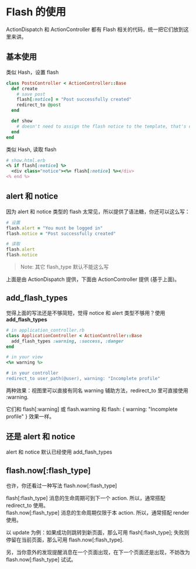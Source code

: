 # Flash 的使用

ActionDispatch 和 ActionController 都有 Flash 相关的代码，统一把它们放到这里来讲。

## 基本使用

类似 Hash，设置 flash

```ruby
class PostsController < ActionController::Base
  def create
    # save post
    flash[:notice] = "Post successfully created"
    redirect_to @post
  end

  def show
    # doesn't need to assign the flash notice to the template, that's done automatically
  end
end
```

类似 Hash, 读取 flash

```ruby
# show.html.erb
<% if flash[:notice] %>
  <div class="notice"><%= flash[:notice] %></div>
<% end %>
```

## alert 和 notice

因为 alert 和 notice 类型的 flash 太常见，所以提供了语法糖，你还可以这么写：

```ruby
# 设置
flash.alert = "You must be logged in"
flash.notice = "Post successfully created"

# 读取
flash.alert
flash.notice
```

> Note: 其它 flash_type 默认不能这么写

上面是由 ActionDispatch 提供，下面由 ActionController 提供 (基于上面)。

## add_flash_types

觉得上面的写法还是不够简短，觉得 notice 和 alert 类型不够用？使用 **add_flash_types**

```ruby
# in application_controller.rb
class ApplicationController < ActionController::Base
  add_flash_types :warning, :success, :danger
end

# in your view
<%= warning %>

# in your controller
redirect_to user_path(@user), warning: "Incomplete profile"
```

两种效果：视图里可以直接有同名 warning 辅助方法，redirect_to 里可直接使用 :warning.

它们和 flash[:warning] 或 flash.warning 和 flash: { warning: "Incomplete profile" } 效果一样。

## 还是 alert 和 notice

alert 和 notice 默认已经使用 add_flash_types

## flash.now[:flash_type]

也许，你还看过一种写法 flash.now[:flash_type]

flash[:flash_type] 消息的生命周期可到下一个 action. 所以，通常搭配 redirect_to 使用。  
flash.now[:flash_type] 消息的生命周期仅限于本 action. 所以，通常搭配 render 使用。

以 update 为例：如果成功则跳转到新页面，那么可用 flash[:flash_type]; 失败则停留在当前页面，那么可用 flash.now[:flash_type].

另，当你意外的发现提醒消息在一个页面出现，在下一个页面还是出现，不妨改为 flash.now[:flash_type] 试试。
